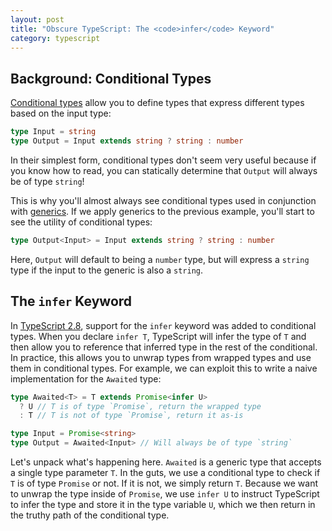 ```yaml
---
layout: post
title: "Obscure TypeScript: The <code>infer</code> Keyword"
category: typescript
---
```


## Background: Conditional Types

[Conditional types](https://www.typescriptlang.org/docs/handbook/2/conditional-types.html)
allow you to define types that express different types based on the input type:

~~~ ts
type Input = string
type Output = Input extends string ? string : number
~~~

In their simplest form, conditional types don't seem very useful because if you know how
to read, you can statically determine that `Output` will always be of type `string`!


This is why you'll almost always see conditional types used in conjunction with
[generics](https://www.typescriptlang.org/docs/handbook/2/generics.html). If we apply
generics to the previous example, you'll start to see the utility of conditional types:

~~~ ts
type Output<Input> = Input extends string ? string : number
~~~ 

Here, `Output` will default to being a `number` type, but will express a `string` type
if the input to the generic is also a `string`.

## The `infer` Keyword

In [TypeScript 2.8](https://www.typescriptlang.org/docs/handbook/release-notes/typescript-2-8.html#type-inference-in-conditional-types),
support for the `infer` keyword was added to conditional types. When you declare
`infer T`, TypeScript will infer the type of `T` and then allow you to reference that
inferred type in the rest of the conditional. In practice, this allows you to unwrap
types from wrapped types and use them in conditional types. For example, we can exploit
this to write a naive implementation for the `Awaited` type:

~~~ ts
type Awaited<T> = T extends Promise<infer U>
  ? U // T is of type `Promise`, return the wrapped type
  : T // T is not of type `Promise`, return it as-is

type Input = Promise<string>
type Output = Awaited<Input> // Will always be of type `string`
~~~

Let's unpack what's happening here. `Awaited` is a generic type that accepts a single
type parameter `T`. In the guts, we use a conditional type to check if `T`
is of type `Promise` or not. If it is not, we simply return `T`. Because we want to 
unwrap the type inside of `Promise`, we use `infer U` to instruct TypeScript to infer
the type and store it in the type variable `U`, which we then return in the truthy
path of the conditional type.
